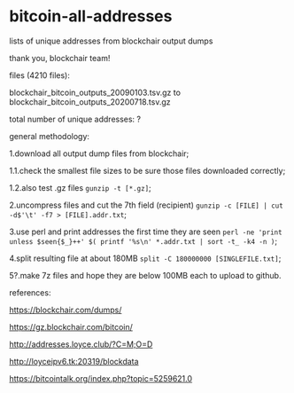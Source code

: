 # bitcoin-all-addresses
lists of unique addresses from blockchair output dumps

thank you, blockchair team!

files (4210 files):

blockchair_bitcoin_outputs_20090103.tsv.gz to blockchair_bitcoin_outputs_20200718.tsv.gz

total number of unique addresses: ?

general methodology:

1.download all output dump files from blockchair;

1.1.check the smallest file sizes to be sure those files downloaded correctly;

1.2.also test .gz files `gunzip -t [*.gz]`;

2.uncompress files and cut the 7th field (recipient) `gunzip -c [FILE] | cut -d$'\t' -f7 > [FILE].addr.txt`;

3.use perl and print addresses the first time they are seen `perl -ne 'print unless $seen{$_}++' $( printf '%s\n' *.addr.txt | sort -t_ -k4 -n )`;

4.split resulting file at about 180MB `split -C 180000000 [SINGLEFILE.txt]`;

5?.make 7z files and hope they are below 100MB each to upload to github.

references:

https://blockchair.com/dumps/

https://gz.blockchair.com/bitcoin/

http://addresses.loyce.club/?C=M;O=D

http://loyceipv6.tk:20319/blockdata

https://bitcointalk.org/index.php?topic=5259621.0
